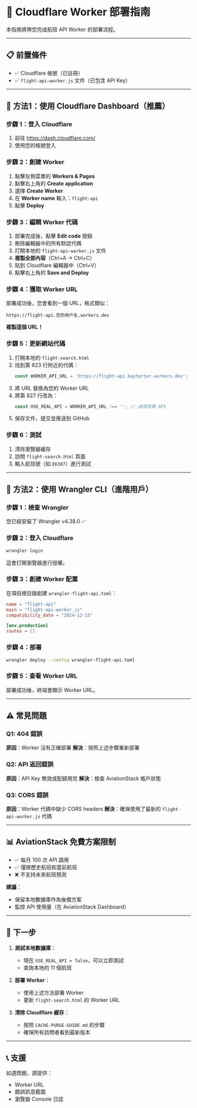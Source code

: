 # 🚀 Cloudflare Worker 部署指南

本指南將帶您完成航班 API Worker 的部署流程。

---

## 📋 前置條件

- ✅ Cloudflare 帳號（已註冊）
- ✅ `flight-api-worker.js` 文件（已包含 API Key）

---

## 🎯 方法1：使用 Cloudflare Dashboard（推薦）

### 步驟 1：登入 Cloudflare

1. 前往 https://dash.cloudflare.com/
2. 使用您的帳號登入

### 步驟 2：創建 Worker

1. 點擊左側菜單的 **Workers & Pages**
2. 點擊右上角的 **Create application**
3. 選擇 **Create Worker**
4. 在 **Worker name** 輸入：`flight-api`
5. 點擊 **Deploy**

### 步驟 3：編輯 Worker 代碼

1. 部署完成後，點擊 **Edit code** 按鈕
2. 刪除編輯器中的所有默認代碼
3. 打開本地的 `flight-api-worker.js` 文件
4. **複製全部內容**（Ctrl+A → Ctrl+C）
5. 貼到 Cloudflare 編輯器中（Ctrl+V）
6. 點擊右上角的 **Save and Deploy**

### 步驟 4：獲取 Worker URL

部署成功後，您會看到一個 URL，格式類似：
```
https://flight-api.您的用戶名.workers.dev
```

**複製這個 URL！**

### 步驟 5：更新網站代碼

1. 打開本地的 `flight-search.html`
2. 找到第 823 行附近的代碼：
   ```javascript
   const WORKER_API_URL = 'https://flight-api.bayterter.workers.dev';
   ```
3. 將 URL 替換為您的 Worker URL
4. 將第 827 行改為：
   ```javascript
   const USE_REAL_API = WORKER_API_URL !== ''; // 啟用真實 API
   ```
5. 保存文件，提交並推送到 GitHub

### 步驟 6：測試

1. 清除瀏覽器緩存
2. 訪問 `flight-search.html` 頁面
3. 輸入航班號（如 `EK387`）進行測試

---

## 🔧 方法2：使用 Wrangler CLI（進階用戶）

### 步驟 1：檢查 Wrangler

您已經安裝了 Wrangler v4.38.0 ✅

### 步驟 2：登入 Cloudflare

```bash
wrangler login
```

這會打開瀏覽器進行授權。

### 步驟 3：創建 Worker 配置

在項目根目錄創建 `wrangler-flight-api.toml`：

```toml
name = "flight-api"
main = "flight-api-worker.js"
compatibility_date = "2024-12-15"

[env.production]
routes = []
```

### 步驟 4：部署

```bash
wrangler deploy --config wrangler-flight-api.toml
```

### 步驟 5：查看 Worker URL

部署成功後，終端會顯示 Worker URL。

---

## ⚠️ 常見問題

### Q1: 404 錯誤
**原因**：Worker 沒有正確部署
**解決**：按照上述步驟重新部署

### Q2: API 返回錯誤
**原因**：API Key 無效或配額用完
**解決**：檢查 AviationStack 帳戶狀態

### Q3: CORS 錯誤
**原因**：Worker 代碼中缺少 CORS headers
**解決**：確保使用了最新的 `flight-api-worker.js` 代碼

---

## 📊 AviationStack 免費方案限制

- ✅ 每月 100 次 API 調用
- ✅ 僅限歷史航班和當前航班
- ❌ 不支持未來航班預測

**建議**：
- 保留本地數據庫作為後備方案
- 監控 API 使用量（在 AviationStack Dashboard）

---

## 🎯 下一步

1. **測試本地數據庫**：
   - 現在 `USE_REAL_API = false`，可以立即測試
   - 查詢本地的 11 個航班

2. **部署 Worker**：
   - 使用上述方法部署 Worker
   - 更新 `flight-search.html` 的 Worker URL

3. **清除 Cloudflare 緩存**：
   - 按照 `CACHE-PURGE-GUIDE.md` 的步驟
   - 確保所有訪問者看到最新版本

---

## 📞 支援

如遇問題，請提供：
- Worker URL
- 錯誤訊息截圖
- 瀏覽器 Console 日誌

